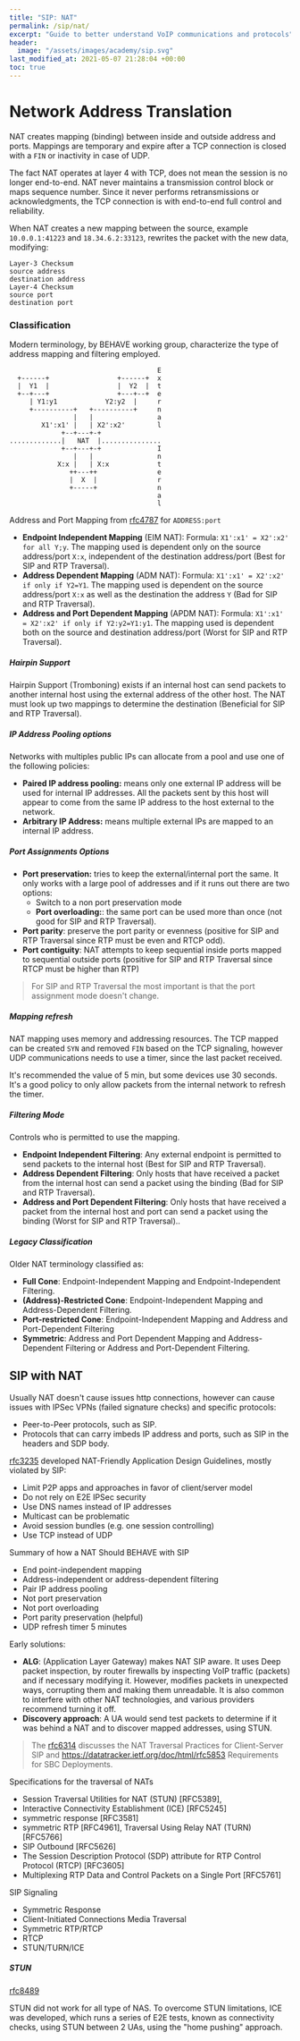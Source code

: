 ```yaml
---
title: "SIP: NAT"
permalink: /sip/nat/
excerpt: "Guide to better understand VoIP communications and protocols"
header:
  image: "/assets/images/academy/sip.svg"
last_modified_at: 2021-05-07 21:28:04 +00:00
toc: true
---
```


# Network Address Translation

NAT creates mapping (binding) between inside and outside address and ports.
Mappings are temporary and expire after a TCP connection is closed with a `FIN` or inactivity  in case of UDP.

The fact NAT operates at layer 4 with TCP, does not mean the session is no longer end-to-end.
NAT never maintains a transmission control block or maps sequence number. Since it never performs retransmissions or acknowledgments, the TCP connection is with end-to-end full control and reliability.

When NAT creates a new mapping between the source, example `10.0.0.1:41223` and `18.34.6.2:33123`, rewrites the packet with the new data, modifying:

```
Layer-3 Checksum
source address
destination address
Layer-4 Checksum
source port
destination port
```

### Classification

Modern terminology, by BEHAVE working group, characterize the type of address mapping and filtering employed.

```
                                     E
  +------+                 +------+  x
  |  Y1  |                 |  Y2  |  t
  +--+---+                 +---+--+  e
     | Y1:y1            Y2:y2  |     r
     +----------+   +----------+     n
                |   |                a
        X1':x1' |   | X2':x2'        l
             +--+---+-+
.............|   NAT  |...............
             +--+---+-+              I
                |   |                n
            X:x |   | X:x            t
               ++---++               e
               |  X  |               r
               +-----+               n
                                     a
                                     l
```
Address and Port Mapping from [rfc4787](https://tools.ietf.org/html/rfc4787#section-4.1) for `ADDRESS:port`

* **Endpoint Independent Mapping** (EIM NAT): Formula: `X1':x1' = X2':x2' for all Y;y`. The mapping used is dependent only on the source address/port `X:x`, independent of the destination address/port (Best for SIP and RTP Traversal).
* **Address Dependent Mapping** (ADM NAT): Formula: `X1':x1' = X2':x2' if only if Y2=Y1`. The mapping used is dependent on the source address/port `X:x` as well as the destination the address `Y` (Bad for SIP and RTP Traversal).
* **Address and Port Dependent Mapping** (APDM NAT): Formula: `X1':x1' = X2':x2' if only if Y2:y2=Y1:y1`. The mapping used is dependent both on the source and destination address/port (Worst for SIP and RTP Traversal).

##### Hairpin Support

Hairpin Support (Tromboning) exists if an internal host can send packets to another internal host using the external address of the other host. The NAT must look up two mappings to determine the destination (Beneficial for SIP and RTP Traversal).

##### IP Address Pooling options
Networks with multiples public IPs can allocate from a pool and use one of the following policies:
* **Paired IP address pooling:** means only one external IP address will be used for internal IP addresses. All the packets sent by this host will appear to come from the same IP address to the host external to the network.
* **Arbitrary IP Address:** means multiple external IPs are mapped to an internal IP address.

##### Port Assignments Options

* **Port preservation:** tries to keep the external/internal port the same. It only works with a large pool of addresses and if it runs out there are two options:
  * Switch to a non port preservation mode
  * **Port overloading:**: the same port can be used more than once (not good for SIP and RTP Traversal).
* **Port parity**: preserve the port parity or evenness (positive for SIP and RTP Traversal since RTP must be even and RTCP odd).
* **Port contiguity**: NAT attempts to keep sequential inside ports mapped to sequential outside ports (positive for SIP and RTP Traversal since RTCP must be higher than RTP)

> For SIP and RTP Traversal the most important is that the port assignment mode doesn't change.

##### Mapping refresh

NAT mapping uses memory and addressing resources. The TCP mapped can be created `SYN` and removed `FIN` based on the TCP signaling, however UDP communications needs to use a timer, since the last packet received.

It's recommended the value of 5 min, but some devices use 30 seconds. It's a good policy to only allow packets from the internal network to refresh the timer.

##### Filtering Mode

Controls who is permitted to use the mapping.
* **Endpoint Independent Filtering**:  Any external endpoint is permitted to send packets to the internal host (Best for SIP and RTP Traversal).
* **Address Dependent Filtering**: Only hosts that have received a packet from the internal host can send a packet using the binding (Bad for SIP and RTP Traversal).
* **Address and Port Dependent Filtering**: Only hosts that have received a packet from the internal host and port can send a packet using the binding  (Worst for SIP and RTP Traversal)..

##### Legacy Classification

Older NAT terminology classified as:
* **Full Cone**: Endpoint-Independent Mapping and Endpoint-Independent Filtering.
* **(Address)-Restricted Cone**: Endpoint-Independent Mapping and Address-Dependent Filtering.
* **Port-restricted Cone**: Endpoint-Independent Mapping and Address and Port-Dependent Filtering
* **Symmetric**: Address and Port Dependent Mapping and Address-Dependent Filtering or Address and Port-Dependent Filtering.

## SIP with NAT

Usually NAT doesn't cause issues http connections, however can cause issues with IPSec VPNs (failed signature checks) and specific protocols:
* Peer-to-Peer protocols, such as SIP.
* Protocols that can carry imbeds IP address and ports, such as SIP in the headers and SDP body.

[rfc3235](https://datatracker.ietf.org/doc/html/rfc3235) developed NAT-Friendly Application Design Guidelines, mostly violated by SIP:
* Limit P2P apps and approaches in favor of client/server model
* Do not rely on E2E IPSec security
* Use DNS names instead of IP addresses
* Multicast can be problematic
* Avoid session bundles (e.g. one session controlling)
* Use TCP instead of UDP

Summary of how a NAT Should BEHAVE with SIP
* End point-independent mapping
* Address-independent or address-dependent filtering
* Pair IP address pooling
* Not port preservation
* Not port overloading
* Port parity preservation (helpful)
* UDP refresh timer 5 minutes

Early solutions:
* **ALG**: (Application Layer Gateway) makes NAT SIP aware. It uses Deep packet inspection, by router firewalls by inspecting VoIP traffic (packets) and if necessary modifying it. However, modifies packets in unexpected ways, corrupting them and making them unreadable. It is also common to interfere with other NAT technologies, and various providers recommend turning it off.
* **Discovery approach**:  A UA would send test packets to determine if it was behind a NAT and to discover mapped addresses, using STUN.

> The [rfc6314](https://datatracker.ietf.org/doc/html/rfc6314) discusses the  NAT Traversal Practices for Client-Server SIP and https://datatracker.ietf.org/doc/html/rfc5853 Requirements for SBC Deployments.

Specifications for the traversal of NATs
* Session Traversal Utilities for NAT (STUN) [RFC5389],
* Interactive Connectivity Establishment (ICE) [RFC5245]
* symmetric response [RFC3581]
* symmetric RTP [RFC4961], Traversal Using Relay NAT (TURN) [RFC5766]
* SIP Outbound [RFC5626]
* The Session Description Protocol (SDP) attribute for RTP Control Protocol (RTCP) [RFC3605]
* Multiplexing RTP Data and Control Packets on a Single Port [RFC5761]


SIP Signaling
*  Symmetric Response
*  Client-Initiated Connections
Media Traversal
*  Symmetric RTP/RTCP
*  RTCP
*  STUN/TURN/ICE


##### STUN

[rfc8489](https://datatracker.ietf.org/doc/html/rfc8489)


STUN did not work for all type of NAS. To overcome STUN limitations, ICE was developed, which runs a series of E2E tests, known as connectivity checks, using STUN between 2 UAs, using the "home pushing" approach.
